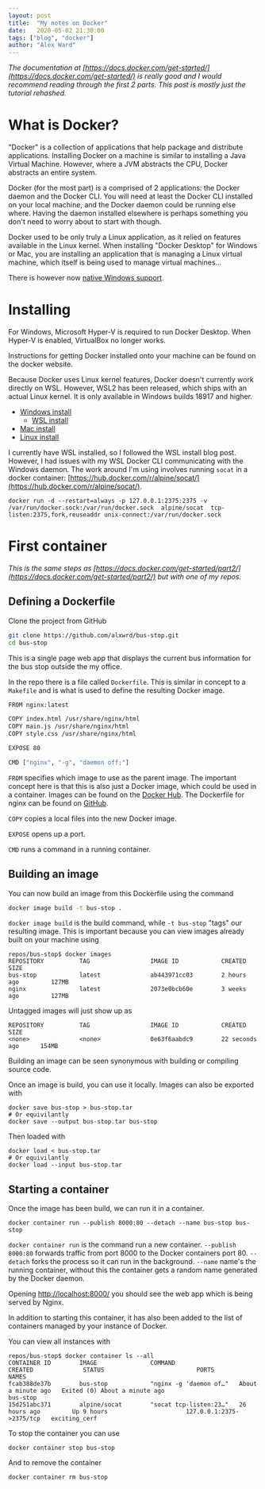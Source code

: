 ```yaml
---
layout: post
title:  "My notes on Docker"
date:   2020-05-02 21:30:00
tags: ["blog", "docker"]
author: "Alex Ward"
---
```


*The documentation at [https://docs.docker.com/get-started/](https://docs.docker.com/get-started/) is really good and I would recommend reading through the first 2 parts. This post is mostly just the tutorial rehashed.*

# What is Docker?

"Docker" is a collection of applications that help package and distribute applications. Installing Docker on a machine is similar to installing a Java Virtual Machine. However, where a JVM abstracts the CPU, Docker abstracts an entire system.

Docker (for the most part) is a comprised of 2 applications: the Docker daemon and the Docker CLI. You will need at least the Docker CLI installed on your local machine, and the Docker daemon could be running else where. Having the daemon installed elsewhere is perhaps something you don't need to worry about to start with though.

Docker used to be only truly a Linux application, as it relied on features available in the Linux kernel. When installing "Docker Desktop" for Windows or Mac, you are installing an application that is managing a Linux virtual machine, which itself is being used to manage virtual machines...

There is however now [native Windows support](https://www.docker.com/blog/build-your-first-docker-windows-server-container/).

# Installing

For Windows, Microsoft Hyper-V is required to run Docker Desktop. When Hyper-V is enabled, VirtualBox no longer works.

Instructions for getting Docker installed onto your machine can be found on the docker website.

Because Docker uses Linux kernel features, Docker doesn't currently work directly on WSL. However, WSL2 has been released, which ships with an actual Linux kernel. It is only available in Windows builds 18917 and higher.

- [Windows install](https://docs.docker.com/docker-for-windows/install/)
    - [WSL install](https://nickjanetakis.com/blog/setting-up-docker-for-windows-and-wsl-to-work-flawlessly)
- [Mac install](https://docs.docker.com/docker-for-mac/install/)
- [Linux install](https://docs.docker.com/install/linux/docker-ce/ubuntu/)

I currently have WSL installed, so I followed the WSL install blog post. However, I had issues with my WSL Docker CLI communicating with the Windows daemon. The work around I'm using involves running `socat` in a docker container: [https://hub.docker.com/r/alpine/socat/](https://hub.docker.com/r/alpine/socat/).

```
docker run -d --restart=always -p 127.0.0.1:2375:2375 -v /var/run/docker.sock:/var/run/docker.sock  alpine/socat  tcp-listen:2375,fork,reuseaddr unix-connect:/var/run/docker.sock
```

# First container

*This is the same steps as [https://docs.docker.com/get-started/part2/](https://docs.docker.com/get-started/part2/) but with one of my repos.*

## Defining a Dockerfile

Clone the project from GitHub

```bash
git clone https://github.com/alxwrd/bus-stop.git
cd bus-stop
```

This is a single page web app that displays the current bus information for the bus stop outside the my office.

In the repo there is a file called `Dockerfile`. This is similar in concept to a `Makefile` and is what is used to define the resulting Docker image.

```bash
FROM nginx:latest

COPY index.html /usr/share/nginx/html
COPY main.js /usr/share/nginx/html
COPY style.css /usr/share/nginx/html

EXPOSE 80

CMD ["nginx", "-g", "daemon off;"]
```

`FROM` specifies which image to use as the parent image. The important concept here is that this is also just a Docker image, which could be used in a container. Images can be found on the [Docker Hub](https://hub.docker.com/). The Dockerfile for nginx can be found on [GitHub](https://github.com/nginxinc/docker-nginx/blob/master/mainline/alpine/Dockerfile).

`COPY` copies a local files into the new Docker image.

`EXPOSE` opens up a port.

`CMD` runs a command in a running container.

## Building an image

You can now build an image from this Dockerfile using the command

```bash
docker image build -t bus-stop .
```

`docker image build` is the build command, while `-t bus-stop` "tags" our resulting image. This is important because you can view images already built on your machine using 

```
repos/bus-stop$ docker images
REPOSITORY          TAG                 IMAGE ID            CREATED             SIZE
bus-stop            latest              ab443971cc03        2 hours ago         127MB
nginx               latest              2073e0bcb60e        3 weeks ago         127MB
```

Untagged images will just show up as

```
REPOSITORY          TAG                 IMAGE ID            CREATED             SIZE
<none>              <none>              0e63f6aabdc9        22 seconds ago      154MB
```

Building an image can be seen synonymous with building or compiling source code.

Once an image is build, you can use it locally. Images can also be exported with

```
docker save bus-stop > bus-stop.tar
# Or equivilantly
docker save --output bus-stop.tar bus-stop
```

Then loaded with

```
docker load < bus-stop.tar
# Or equivilantly
docker load --input bus-stop.tar
```

## Starting a container

Once the image has been build, we can run it in a container.

```
docker container run --publish 8000:80 --detach --name bus-stop bus-stop
```

`docker container run` is the command run a new container. `--publish 8000:80` forwards traffic from port 8000 to the Docker containers port 80. `--detach` forks the process so it can run in the background. `--name` name's the running container, without this the container gets a random name generated by the Docker daemon. 

Opening [http://localhost:8000/](http://localhost:8000/) you should see the web app which is being served by Nginx.

In addition to starting this container, it has also been added to the list of containers managed by your instance of Docker.

You can view all instances with

```
repos/bus-stop$ docker container ls --all
CONTAINER ID        IMAGE               COMMAND                  CREATED              STATUS                          PORTS                      NAMES
fcab388de37b        bus-stop            "nginx -g 'daemon of…"   About a minute ago   Exited (0) About a minute ago                              bus-stop
15d251abc371        alpine/socat        "socat tcp-listen:23…"   26 hours ago         Up 9 hours                      127.0.0.1:2375->2375/tcp   exciting_cerf
```

To stop the container you can use

```
docker container stop bus-stop
```

And to remove the container

```
docker container rm bus-stop
```

